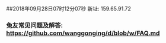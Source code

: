 ##2018年09月28日07时12分07秒 新址: 159.65.91.72
### 兔友常见问题及解答: https://github.com/wanggonging/d/blob/w/FAQ.md
